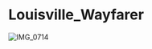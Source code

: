 # Louisville_Wayfarer
![IMG_0714](https://user-images.githubusercontent.com/87401362/154345485-cad2e58d-c7d2-4554-a0eb-ff843722fe24.jpg)


